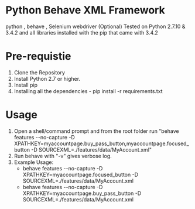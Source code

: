 # Python Behave XML Framework
python , behave , Selenium webdriver (Optional)
Tested on Python 2.7.10 & 3.4.2 and all libraries installed with the pip that came with 3.4.2  

# Pre-requistie
1. Clone the Repository
2. Install Python 2.7 or higher.
3. Install pip
4. Installing all the dependencies - pip install -r requirements.txt

# Usage  
1. Open a shell/command prompt and from the root folder 
   run "behave features --no-capture -D XPATHKEY=myaccountpage.buy_pass_button,myaccountpage.focused_button -D SOURCEXML=./features/data/MyAccount.xml"  
2. Run behave with "-v" gives verbose log.
3. Example Usage:
    * behave features --no-capture -D XPATHKEY=myaccountpage.focused_button -D SOURCEXML=./features/data/MyAccount.xml
    * behave features --no-capture -D XPATHKEY=myaccountpage.buy_pass_button -D SOURCEXML=./features/data/MyAccount.xml
   

